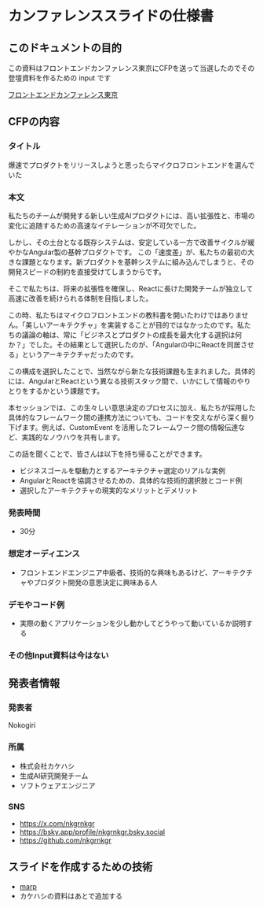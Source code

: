 # カンファレンススライドの仕様書

## このドキュメントの目的

この資料はフロントエンドカンファレンス東京にCFPを送って当選したのでその登壇資料を作るための input です

[フロントエンドカンファレンス東京](https://note.com/fec_tokyo/n/nc27e172e7867)

## CFPの内容

### タイトル

爆速でプロダクトをリリースしようと思ったらマイクロフロントエンドを選んでいた

### 本文

私たちのチームが開発する新しい生成AIプロダクトには、高い拡張性と、市場の変化に追随するための高速なイテレーションが不可欠でした。

しかし、その土台となる既存システムは、安定している一方で改善サイクルが緩やかなAngular製の基幹プロダクトです。
この「速度差」が、私たちの最初の大きな課題となります。新プロダクトを基幹システムに組み込んでしまうと、その開発スピードの制約を直接受けてしまうからです。

そこで私たちは、将来の拡張性を確保し、Reactに長けた開発チームが独立して高速に改善を続けられる体制を目指しました。

この時、私たちはマイクロフロントエンドの教科書を開いたわけではありません。「美しいアーキテクチャ」を実装することが目的ではなかったのです。私たちの議論の軸は、常に「ビジネスとプロダクトの成長を最大化する選択は何か？」でした。その結果として選択したのが、「Angularの中にReactを同居させる」というアーキテクチャだったのです。

この構成を選択したことで、当然ながら新たな技術課題も生まれました。具体的には、AngularとReactという異なる技術スタック間で、いかにして情報のやりとりをするかという課題です。

本セッションでは、この生々しい意思決定のプロセスに加え、私たちが採用した具体的なフレームワーク間の連携方法についても、コードを交えながら深く掘り下げます。例えば、CustomEvent を活用したフレームワーク間の情報伝達など、実践的なノウハウを共有します。

この話を聞くことで、皆さんは以下を持ち帰ることができます。

- ビジネスゴールを駆動⼒とするアーキテクチャ選定のリアルな実例
- AngularとReactを協調させるための、具体的な技術的選択肢とコード例
- 選択したアーキテクチャの現実的なメリットとデメリット

### 発表時間

- 30分

### 想定オーディエンス

- フロントエンドエンジニア中級者、技術的な興味もあるけど、アーキテクチャやプロダクト開発の意思決定に興味ある人

### デモやコード例

- 実際の動くアプリケーションを少し動かしてどうやって動いているか説明する

### その他Input資料は今はない


## 発表者情報

### 発表者

Nokogiri

### 所属
- 株式会社カケハシ
- 生成AI研究開発チーム
- ソフトウェアエンジニア

### SNS

- https://x.com/nkgrnkgr
- https://bsky.app/profile/nkgrnkgr.bsky.social
- https://github.com/nkgrnkgr


## スライドを作成するための技術

- [marp](https://marp.app/)
- カケハシの資料はあとで追加する


